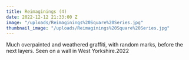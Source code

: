 ```yaml
---
title: Reimaginings (4)
date: 2022-12-12 21:33:00 Z
image: "/uploads/Reimaginings%20Square%20Series.jpg"
thumbnail_image: "/uploads/Reimaginings%20Square%20Series.jpg"
---
```


Much overpainted and weathered graffiti, with random marks, before the next layers. Seen on a wall in West Yorkshire.2022 
